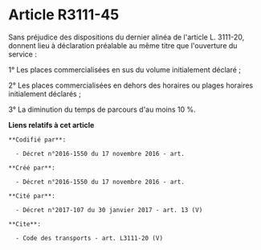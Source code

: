 # Article R3111-45

Sans préjudice des dispositions du dernier alinéa de l'article L. 3111-20, donnent lieu à déclaration préalable au même titre
que l'ouverture du service : 

1° Les places commercialisées en sus du volume initialement déclaré ; 

2° Les places commercialisées en dehors des horaires ou plages horaires initialement déclarés ; 

3° La diminution du temps de parcours d'au moins 10 %.

**Liens relatifs à cet article**

	**Codifié par**:

	  - Décret n°2016-1550 du 17 novembre 2016 - art.

	**Créé par**:

	  - Décret n°2016-1550 du 17 novembre 2016 - art.

	**Cité par**:

	  - Décret n°2017-107 du 30 janvier 2017 - art. 13 (V)

	**Cite**:

	  - Code des transports - art. L3111-20 (V)
